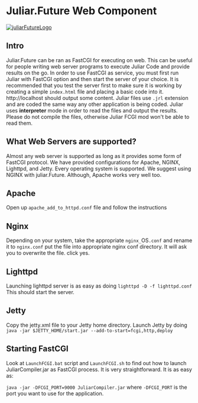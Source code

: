 # Juliar.Future Web Component

[![juliarFutureLogo](https://cloud.githubusercontent.com/assets/11934545/21415540/c50c8034-c7d8-11e6-9f76-9b37833e6cae.jpg)](https://www.juliar.org)

## Intro
Juliar.Future can be ran as FastCGI for executing on web. This can be useful for people writing web server programs to execute Juliar Code and provide results on the go.
In order to use FastCGI as service, you must first run Juliar with FastCGI option and then start the server of your choice.
It is recommended that you test the server first to make sure it is working by creating a simple `index.html` file and
placing a basic code into it. http://localhost should output some content. Juliar files use `.jrl` extension
and are coded the same way any other application is being coded. Juliar uses **interpreter** mode in order to
read the files and output the results. Please do not compile the files, otherwise Juliar FCGI mod won't be able
to read them.

## What Web Servers are supported?
Almost any web server is supported as long as it provides some form of FastCGI protocol.
We have provided configurations for Apache, NGINX, Lighttpd, and Jetty. Every operating system is supported.
We suggest using NGINX with juliar.Future. Although, Apache works very well too.

## Apache
Open up `apache_add_to_httpd.conf` file and follow the instructions

## Nginx
Depending on your system, take the appropriate `nginx_`OS`.conf`
and rename it to `nginx.conf` put the file into appropriate nginx conf
directory. It will ask you to overwrite the file. click yes.

## Lighttpd
Launching lighttpd server is as easy as doing
`lighttpd -D -f lighttpd.conf`
This should start the server.

## Jetty
Copy the jetty.xml file to your Jetty home directory.
Launch Jetty by doing
`java -jar $JETTY_HOME/start.jar --add-to-start=fcgi,http,deploy`

## Starting FastCGI
Look at `LaunchFCGI.bat` script and `LaunchFCGI.sh` to find out how
to launch JuliarCompiler.jar as FastCGI process. It is very straightforward.
It is as easy as:

`
java -jar -DFCGI_PORT=9000 JuliarCompiler.jar
`
where `-DFCGI_PORT` is the port you want to use for the application.
